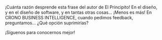 ﻿---
UniqueId: rsdHyYcqSP
Title: "La perfección se alcanza cuando no hay nada más que quitar"
Url: blog/principito.html
Date: 2016-06-27T00:00:00.0000000
Description: "En el diseño, y en el diseño de software, y en tantas otras cosas... ¡Menos es más! En CRONO BUSINESS INTELLIGENCE, cuando pedimos feedback, preguntamos... ¿Qué opción suprimirías?"
Image: principito.jpeg
Id: 0

---


¡Cuánta razón desprende esta frase del autor de El Principito! En el diseño, y en el diseño de software, y en tantas otras cosas... ¡Menos es más! En CRONO BUSINESS INTELLIGENCE, cuando pedimos feedback, preguntamos... ¿Qué opción suprimirías?

¡Síguenos para conocernos mejor!